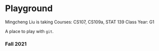 # Playground

Mingcheng Liu is taking Courses: CS107, CS109a, STAT 139
Class Year: G1


A place to play with `git`.

### Fall 2021
